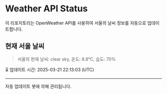 
# Weather API Status

이 리포지토리는 OpenWeather API를 사용하여 서울의 날씨 정보를 자동으로 업데이트합니다.

## 현재 서울 날씨
> 서울의 현재 날씨: clear sky, 온도: 6.8°C, 습도: 70%

⏳ 업데이트 시간: 2025-03-21 22:13:03 (UTC)

---
자동 업데이트 봇에 의해 관리됩니다.
